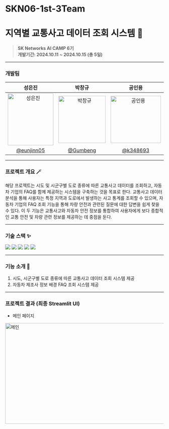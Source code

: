 # SKN06-1st-3Team
<div align="center">

</div>

# 지역별 교통사고 데이터 조회 시스템 🚗
> **SK Networks AI CAMP 6기** <br/> **개발기간: 2024.10.11 ~ 2024.10.15 (총 5일)**

<hr>


### 개발팀 
| 성은진 | 박창규 | 공인용 | 김지영 |
|:----------:|:----------:|:----------:|:----------:|
| <img src="https://github.com/user-attachments/assets/711c6a05-31c3-43ba-b791-9b5c218144e3" alt="성은진" width="145" height="165" />  | <img src="https://github.com/user-attachments/assets/5c527f33-fa36-4c14-b6b3-a9594abe0425" alt="박창규" width="150" height="150" />  | <img src="https://github.com/user-attachments/assets/5179910a-50f5-4ec5-b23c-b90515c17cd1" alt="공인용" width="160" height="150" /> | <img src="https://github.com/user-attachments/assets/bab22e54-d0ba-4a1a-9e30-1fc6b497b651" alt="김지영" width="150" height="150" />|
| [@eunjinn05](https://github.com/eunjinn05) | [@Gumbeng](https://github.com/Gumbeng) | [@k348693](https://github.com/k348693) | [@yeong-ee](https://github.com/yeong-ee) |

<hr>


### 프로젝트 개요 🪄
해당 프로젝트는 시도 및 시군구별 도로 종류에 따른 교통사고 데이터를 조회하고, 자동차 기업의 FAQ를 함께 제공하는 시스템을 구축하는 것을 목표로 한다. 교통사고 데이터 분석을 통해 사용자는 특정 지역과 도로에서 발생하는 사고 통계를 조회할 수 있으며, 자동차 기업의 FAQ 조회 기능을 통해 차량 안전과 관련된 질문에 대한 답변을 쉽게 찾을 수 있다. 이 두 기능은 교통사고와 자동차 안전 정보를 통합하여 사용자에게 보다 종합적인 교통 안전 및 차량 관련 정보를 제공하는 데 중점을 둔다.

<hr>

### 기술 스택 ✨
<div>
        <img src="https://img.shields.io/badge/python-3776AB?style=flat&logo=python&logoColor=white"/>
        <img src="https://img.shields.io/badge/MySQL-4479A1?style=flat&logo=MySQL&logoColor=white"/>
        <img src="https://img.shields.io/badge/Discord-5865F2?style=flat&logo=Discord&logoColor=white">
        <img src="https://img.shields.io/badge/Github-181717?style=flat&logo=Github&logoColor=white">
        <img src="https://img.shields.io/badge/Streamlit-FF4B4B?style=flat&logo=Streamlit&logoColor=white"/>
</div>

<hr>

### 기능 소개 📱
1) 시도, 시군구별 도로 종류에 따른 교통사고 데이터 조회 시스템 제공
2) 자동차 제조사 정보 배경 FAQ 조회 시스템 제공

<hr>

### 프로젝트 결과 (최종 Streamlit UI)
- 메인 페이지
<img src="https://github.com/user-attachments/assets/039b742f-b2a8-4352-9f75-aaf845f1a99b" alt="메인" width="600" height="320" />
